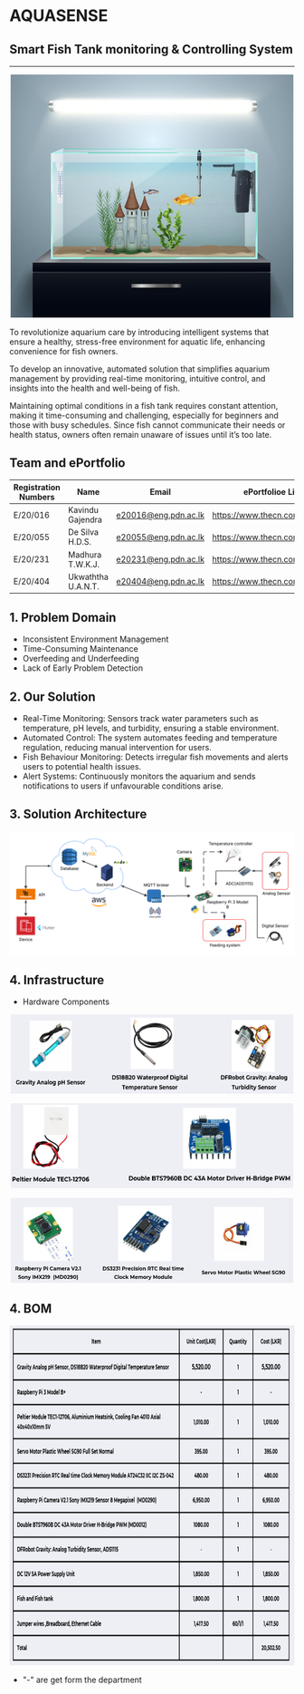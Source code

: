 # AQUASENSE

## Smart Fish Tank monitoring & Controlling System

---

<p align="center">
  <img src="docs/images/Readme_image.jpg" width="500">
</p>

To revolutionize aquarium care by introducing intelligent systems that ensure a healthy, stress-free environment for aquatic life, enhancing convenience for fish owners.

To develop an innovative, automated solution that simplifies aquarium management by providing real-time monitoring, intuitive control, and insights into the health and well-being of fish.

Maintaining optimal conditions in a fish tank requires constant attention, making it time-consuming and challenging, especially for beginners and those with busy schedules. Since fish cannot communicate their needs or health status, owners often remain unaware of issues until it’s too late.

## Team and ePortfolio

| Registration Numbers  | Name  | Email  | ePortfolioe Link  |
|-----------------------|-------|--------|------------------ |
| E/20/016 | Kavindu Gajendra   | e20016@eng.pdn.ac.lk | https://www.thecn.com/EA768 |
| E/20/055 |   De Silva H.D.S.        |    e20055@eng.pdn.ac.lk    |             https://www.thecn.com/ED671          |
| E/20/231 |   Madhura T.W.K.J.        |   e20231@eng.pdn.ac.lk     |            https://www.thecn.com/EM1301            |
| E/20/404 |     Ukwaththa U.A.N.T.      |   e20404@eng.pdn.ac.lk     |       https://www.thecn.com/EU116                 |

## 1. Problem Domain

- Inconsistent Environment Management
- Time-Consuming Maintenance
- Overfeeding and Underfeeding
- Lack of Early Problem Detection

## 2. Our Solution

- Real-Time Monitoring: Sensors track water parameters such as temperature, pH levels, and turbidity, ensuring a stable environment.
- Automated Control: The system automates feeding and temperature regulation, reducing manual intervention for users.
- Fish Behaviour Monitoring: Detects irregular fish movements and alerts users to potential health issues.
- Alert Systems: Continuously monitors the aquarium and sends notifications to users if unfavourable conditions arise.

## 3. Solution Architecture

  <p align="center">
  <img src="docs/images/Solution Architecture.png" width="700">
</p>

## 4. Infrastructure

- Hardware Components

<p align="center">
  <img src="docs/images/hardware1.PNG" height="140" width="500">
</p>
<p align="center">
  <img src="docs/images/hardware2.PNG"  height="150" width="500">
</p>
<p align="center">
  <img src="docs/images/hardware3.PNG"  height="150" width="500">
</p>

## 4. BOM

<p align="center">
  <img src="docs/images/bom.png" height="600" width="800">
</p>

- "-" are get form the department 

  
  

